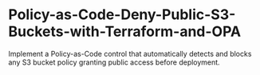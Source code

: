 # Policy-as-Code-Deny-Public-S3-Buckets-with-Terraform-and-OPA
Implement a Policy-as-Code control that automatically detects and blocks any S3 bucket policy granting public access before deployment.
